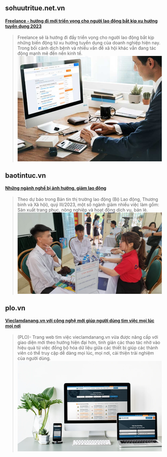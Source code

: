 ## sohuutritue.net.vn

#### [Freelance - hướng đi mới triển vọng cho người lao động bắt kịp xu hướng tuyển dụng 2023](https://sohuutritue.net.vn/freelance--huong-di-moi-trien-vong-cho-nguoi-lao-dong-bat-kip-xu-huong-tuyen-dung-2023-d180549.html)

> Freelance sẽ là hướng đi đầy triển vọng cho người lao động bắt kịp những biến động từ xu hướng tuyển dụng của doanh
> nghiệp hiện nay. Trong bối cảnh dịch bệnh và nhiều vấn đề xã hội khác vẫn đang tác động mạnh mẽ đến nền kinh tế.
![img.png](img.png)

## baotintuc.vn

#### [Những ngành nghề bị ảnh hưởng, giảm lao động](https://baotintuc.vn/xa-hoi/nhung-nganh-nghe-bi-anh-huong-giam-lao-dong-20230721154026969.htm)

> Theo dự báo trong Bản tin thị trường lao động (Bộ Lao động, Thương binh và Xã hội), quý III/2023, một số ngành giảm
> nhiều việc làm gồm: Sản xuất trang phục, nông nghiệp và hoạt động dịch vụ, bán lẻ.
![img_1.png](img_1.png)

## plo.vn

#### [Vieclamdanang.vn với công nghệ mới giúp người dùng tìm việc mọi lúc mọi nơi](https://plo.vn/vieclamdanangvn-voi-cong-nghe-moi-giup-nguoi-dung-tim-viec-moi-luc-moi-noi-post745958.html)

> (PLO)- Trang web tìm việc vieclamdanang.vn vừa được nâng cấp với giao diện mới theo hướng hiện đại hơn, tinh giản các
> thao tác nhờ vào hiệu quả từ việc đồng bộ hóa dữ liệu giữa các thiết bị giúp các thành viên có thể truy cập dễ dàng
> mọi
> lúc, mọi nơi, cải thiện trải nghiệm của người dùng.
![img_3.png](img_3.png)